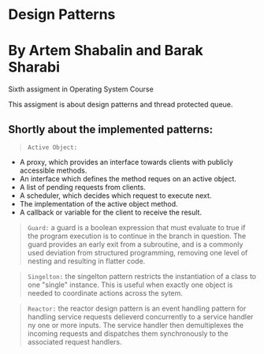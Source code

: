 # Design Patterns

# By Artem Shabalin and Barak Sharabi
Sixth assigment in Operating System Course

This assigment is about design patterns and thread protected queue.

## Shortly about the implemented patterns:
> </b>`Active Object:`
* A proxy, which provides an interface towards clients with publicly accessible methods.
* An interface which defines the method reques on an active object.
* A list of pending requests from clients.
* A scheduler, which decides which request to execute next.
* The implementation of the active object method.
* A callback or variable for the client to receive the result.

> </b>`Guard:` a guard is a boolean expression that must evaluate to true if the program execution is to continue in the branch in question. The guard provides an early exit from a subroutine, and is a commonly used deviation from structured programming, removing one level of nesting and resulting in flatter code.

> </b>`Singelton:` the singelton pattern restricts the instantiation of a class to one "single" instance. This is useful when exactly one object is needed to coordinate actions across the sytem.

> </b>`Reactor:` the reactor design pattern is an event handling pattern for handling service requests delieverd concurrently to a service handler ny one or more inputs. The service handler then demultiplexes the incoming requests and dispatches them synchronously to the associated request handlers.
